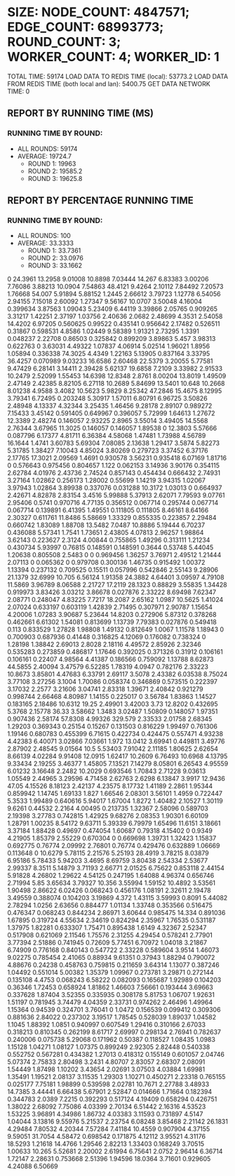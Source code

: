 
# SIZE: NODE_COUNT: 4847571; EDGE_COUNT: 68993773; ROUND_COUNT: 3; WORKER_COUNT: 4; WORKER_ID: 1
 TOTAL TIME: 59174
 LOAD DATA TO REDIS TIME (local): 53773.2
 LOAD DATA FROM REDIS TIME (both local and lan): 5400.75
 GET DATA NETWORK TIME: 0

## REPORT BY RUNNING TIME (MS)

 ### RUNNING TIME BY ROUND:

  + ALL ROUNDS: 59174
  + AVERAGE: 19724.7
     + ROUND 1: 19963
     + ROUND 2: 19585.2
     + ROUND 3: 19625.8

## REPORT BY PERCENTAGE RUNNING TIME

 ### RUNNING TIME BY ROUND:

  + ALL ROUNDS: 100
  + AVERAGE: 33.3333
     + ROUND 1: 33.7361
     + ROUND 2: 33.0976
     + ROUND 3: 33.1662

0 24.3961 13.2958 9.01008 10.8898 7.03444 14.267 6.83383 3.00206 7.76086 3.88213 10.0904 7.54863 48.4121 9.4264 2.10112 7.84492 7.20573 1.76668 54.007 5.91894 5.88152 1.2445 2.66612 3.79723 1.12778 6.54056 2.94155 7.15018 2.60092 1.27347 9.56167 10.0707 3.50048 4.16004 0.399634 3.87563 1.09043 5.23409 6.44119 3.39866 2.05765 0.909265 3.31217 1.42251 2.37197 1.03756 2.40636 2.0682 2.48699 4.3531 2.54058 14.4202 6.97205 0.560625 0.99522 0.435141 0.956642 2.17482 0.526511 0.31867 0.598531 4.8586 1.02449 9.58389 1.91321 2.73295 1.3391 0.048237 2.22708 0.86503 0.325842 0.899209 3.89863 5.457 3.98313 0.622763 0 3.63031 4.49322 1.07837 4.06914 5.02514 1.96021 1.8956 1.05894 0.336338 74.3025 4.4349 1.22163 5.13905 0.837164 3.33795 36.4257 0.070989 9.03233 16.6586 2.60468 22.5379 3.20055 5.77581 9.47429 6.28141 3.14411 2.39428 5.62137 19.6858 7.2109 3.33982 2.91533 10.2479 2.52099 1.55453 14.6398 12.8348 2.8761 8.00204 13.8019 1.49509 2.47149 2.42385 8.82105 6.27118 10.2689 5.84699 13.5401 10.648 10.2668 8.01238 4.9588 3.4082 10.5623 5.9829 8.25342 47.2846 15.4675 8.12995 3.79341 6.72495 0.203248 5.30917 1.57011 6.80791 6.96725 3.50826 2.48948 4.13337 4.32344 3.25435 1.46456 9.28178 2.89107 0.989272 7.15433 3.45142 0.591405 0.649967 0.396057 5.72999 1.64613 1.27672 12.3389 2.48274 0.146057 2.93225 2.8965 3.55014 3.49405 14.5568 2.76344 3.67965 11.3025 0.146057 0.146057 1.89538 0 12.3803 5.57666 0.087796 6.17377 4.81711 6.36384 4.58068 1.47481 1.73988 4.56789 16.1644 1.4741 3.60783 5.69304 7.08085 2.13638 1.29417 3.5874 5.82273 5.31785 1.38427 7.10043 4.85024 3.80269 0.279723 3.37452 6.37176 2.17765 17.3021 2.09569 1.4691 0.930578 3.56231 0.935418 6.07169 1.81716 0 0.576643 0.975456 0.804657 1.122 0.062153 3.14936 3.90176 0.354115 2.62784 4.01976 2.43736 2.74524 0.857143 0.454434 0.666432 2.74931 3.27164 1.02862 0.256173 1.28002 0.55699 1.14219 3.94315 1.02067 3.97943 1.02864 3.89938 0.337076 0.031288 10.3172 1.03013 0 0.664937 2.42671 4.82878 2.83154 3.4516 5.99888 5.37913 2.62071 7.79593 9.07761 2.95406 0.5741 0.970716 4.77135 0.356512 0.067714 0.295744 0.067714 0.067714 0.139891 6.41395 1.49551 0.111805 0.111805 8.46161 8.64166 2.30327 0.611761 11.8486 5.58669 1.33329 0.855335 0.223857 2.29484 0.660742 1.83089 1.88708 13.5482 7.0487 10.8886 5.19444 6.70237 0.436088 5.57341 1.7541 1.73651 2.43805 4.07813 2.96257 1.98864 3.62143 0.223627 2.3124 4.00844 0.755865 1.49296 0.313111 1.21234 0.430734 5.93997 0.76815 0.148591 0.148591 0.3644 0.53748 5.44045 1.20638 0.805508 2.5483 0 0 0.969456 1.36257 3.76971 2.49512 1.21444 2.07113 0 0.065362 0 0.979708 0.300136 1.46735 0.915492 1.00372 1.13394 0.237132 0.709525 0.15511 0.057996 0.542846 2.55143 9.28906 21.1379 32.6999 10.705 6.56124 1.91358 24.3882 4.64401 3.09597 4.79108 11.5869 3.96789 8.06588 2.21727 17.2119 28.1323 0.88829 3.55835 1.34428 0.919973 3.83426 3.03212 3.86678 0.027876 2.33222 8.69498 7.62347 2.08771 0.248047 4.83225 7.7217 18.2087 2.65162 1.0987 10.5625 1.41024 2.07024 0.633197 0.603119 1.42839 2.71495 0.307971 2.90787 1.15654 4.20006 1.07283 3.90687 5.23644 14.8203 0.272906 5.87312 0.378268 0.462661 6.61302 1.54081 0.813699 1.13739 7.79383 0.027876 0.549418 0.113 0.833529 1.27828 1.98808 1.49132 0.812649 1.0067 1.11578 1.18943 0 0.700903 0.687936 0.41448 0.316825 4.12069 0.176082 0.738324 0 1.28198 1.38842 2.69013 2.8028 2.18116 4.49572 2.85926 2.32346 0.535283 0.273859 0.486817 1.17646 0.392025 0.371326 0.31912 0.106161 0.106161 0.22407 4.98564 4.41387 0.186566 0.759092 1.13788 8.62873 44.5855 2.40094 3.47579 6.52285 1.78319 4.0947 0.782176 2.33223 10.8673 3.85801 4.47683 6.33791 2.69117 3.5078 2.43382 6.03538 8.75024 3.77108 3.27256 3.1004 1.70086 0.058374 0.346869 0.573515 0.222397 3.17032 2.2577 3.21606 3.04741 2.83318 1.39671 2.40842 0.921279 0.998744 2.66468 4.80987 1.14155 0.225017 0 3.56784 1.83863 1.14527 0.183165 2.18486 10.6312 19.25 2.49901 3.42003 3.73 12.8202 0.432695 5.3768 2.15778 36.33 3.58662 1.3483 3.02487 1.50809 0.148057 1.97351 0.907436 2.58174 57.8308 4.99326 329.579 2.33533 2.01758 2.68345 1.29203 0.369343 0.25154 0.15267 0.131503 0.816229 1.99497 0.761306 1.19146 0.680783 0.455399 6.71615 0.422734 0.424475 0.557471 4.93238 4.42383 6.40071 3.02866 7.03661 1.972 13.0412 3.69941 0.449811 3.49776 2.87902 2.48545 9.01564 10.5 5.53403 7.91042 2.11185 1.80625 2.62654 8.66139 4.02284 9.91408 12.0915 1.62417 10.2609 6.76493 10.6968 4.13795 9.33434 2.19255 3.46377 1.45805 7.13521 7.14279 8.05801 6.26543 4.95559 6.01232 3.16648 2.2482 10.2029 0.693546 1.70843 2.71228 9.03613 1.05549 2.44965 3.29596 4.71458 2.62763 2.6298 6.13847 3.9917 12.9436 47.05 4.15526 8.18123 2.42137 4.23575 8.17732 1.41189 2.2861 1.95344 0.859942 1.14745 1.69133 1.827 1.66546 2.08301 3.56101 1.4959 0.722447 5.3533 1.99489 0.640616 5.94017 1.67004 1.8272 1.40482 2.10527 1.30119 9.6261 0.44532 2.2164 4.00495 0.213735 1.32367 2.58096 0.589703 2.19398 3.27783 0.742815 1.42925 9.68276 2.08353 1.90301 6.60109 1.28791 1.00235 8.54172 9.63711 5.39339 6.79979 1.65496 11.6151 3.18661 3.37184 1.88428 0.49697 0.474054 1.60687 0.79318 4.15402 0 0.9349 4.21905 1.85379 2.55229 0.670304 0 0.669698 1.39731 1.32423 1.15837 0.692775 0.76774 2.09992 2.76801 0.76774 0.429476 0.632889 1.06669 0.113648 0 10.6279 5.78115 2.21576 5.25193 28.4919 3.78215 8.03879 6.95186 5.78433 5.94203 3.4695 8.69759 3.80438 2.54334 2.53677 2.99337 8.3511 5.14879 3.71193 2.66771 2.01525 6.75622 0.853118 2.44154 5.91828 4.26802 1.29622 4.54125 0.247195 1.64088 4.96374 0.656746 2.71994 5.85 3.65634 3.79327 10.356 3.55994 1.59152 10.4892 3.53561 1.90498 2.86622 6.02426 0.068243 0.456176 1.08191 2.32611 2.19478 3.49559 0.388074 0.104203 3.19869 4.372 1.43115 3.59993 0.8091 5.44082 2.78294 1.0256 2.63656 0.884477 1.01134 1.33748 0.353566 0.516475 0.476347 0.068243 0.844234 2.86971 3.60644 0.985475 14.334 0.891036 1.67895 0.319724 4.55634 2.34619 0.824294 2.35967 1.76535 0.531187 1.37975 1.82281 0.633307 1.75471 0.895438 1.6149 4.32367 2.52347 0.517908 0.621069 2.11546 1.75576 2.31255 4.29454 0.578241 2.77901 3.77394 2.51886 0.741945 0.72609 5.77451 6.70972 1.04018 3.21867 6.74909 0.776168 0.840143 0.547722 2.33228 0.589604 3.9514 1.46073 9.02275 0.785454 2.41065 0.88934 9.61351 0.37943 1.88294 0.790072 4.88676 0.24238 0.458763 0.759815 0.211659 3.64314 1.13077 0.387246 1.04492 0.551014 5.00382 1.35379 1.09967 0.273781 3.29871 0.272144 0.135108 4.4753 0.068243 6.58222 0.082093 0.165687 1.92989 0.104203 0.36346 1.72453 0.658924 1.81862 1.46603 7.56661 0.193444 3.69663 0.337628 1.87404 3.52355 0.335935 0.308178 5.81753 1.06707 1.92631 1.51197 0.781945 3.74479 4.04359 2.33731 0.974262 2.46496 1.49964 1.15364 0.94539 0.324701 3.76041 0 1.0472 0.156539 0.099412 0.309306 0.881636 2.84022 0.237302 3.19517 1.78545 0.528039 1.89037 1.04582 1.1045 1.88392 1.0851 0.940997 0.607549 1.29416 0.310166 2.67033 0.318213 0.810345 0.262199 8.61717 2.69997 0.298134 2.76941 0.782637 0.240006 0.075738 5.29068 0.171962 0.50387 0.118527 1.08435 1.0983 1.15128 1.04271 1.08127 1.07375 0.899249 2.92305 2.82448 0.540338 0.552752 0.567281 0.434382 1.27013 0.418312 0.155149 0.601057 2.04746 5.07374 2.75833 2.80498 3.2431 4.80707 2.83057 2.68307 2.08091 1.54449 1.87498 1.10202 3.43654 2.02691 3.07503 4.03884 1.69981 1.35491 1.19521 2.08137 3.11535 1.29303 1.10271 0.450271 2.23318 0.765155 0.025177 7.75181 1.98899 0.539598 2.02781 10.7671 2.27788 3.48933 14.7385 3.44441 6.66438 5.67901 2.52847 0.014666 1.71664 0.182394 0.344783 2.0389 7.2215 0.392293 0.517124 4.19409 0.658294 0.426751 1.38022 2.68092 7.75086 4.03399 2.70134 6.51442 2.16316 4.53523 1.53225 3.96891 4.34986 1.86732 4.03383 3.11593 0.731897 4.5147 1.04044 3.13816 9.55976 5.21537 2.23754 6.08248 3.85468 2.21142 26.1831 4.29484 7.80532 4.20344 7.57284 7.41184 10.4559 0.907904 4.37155 9.59051 31.7054 4.58472 0.698542 0.171875 4.12112 3.95521 4.31176 18.5293 1.21618 14.4766 1.29546 2.82213 1.33403 0.168249 3.70515 1.00633 10.265 5.52681 2.20002 2.61994 6.75641 2.0752 2.96414 6.36714 1.72147 2.28631 0.753668 2.51396 1.94596 18.0364 3.71601 0.929605 4.24088 6.50669 